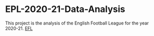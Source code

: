 # EPL-2020-21-Data-Analysis



This project is the analysis of the English Football League for the year 2020-21.
[EFL](https://upload.wikimedia.org/wikipedia/en/thumb/f/f2/Premier_League_Logo.svg/1200px-Premier_League_Logo.svg.png)

